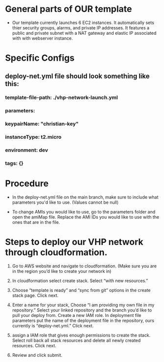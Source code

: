 # General parts of OUR template
- Our template currently launches 6 EC2 instances. It automatically sets thier security groups, alarms, and private IP addresses. It features a public and private subnet with a NAT gateway and elastic IP associated with with webserver instance. 

# Specific Configs
## deploy-net.yml file should look something like this:

### template-file-path: ./vhp-network-launch.yml
### parameters: 
###   keypairName: "christian-key"
###   instanceType: t2.micro
###   environment: dev
### tags: {}

# Procedure
- In the deploy-net.yml file on the main branch, make sure to include what parameters you'd like to use. (Values cannot be null)

- To change AMIs you would like to use, go to the parameters folder and open the amiMap file. Replace the AMI IDs you would like to use with the ones that are in the file.

# Steps to deploy our VHP network through cloudformation. 

1. Go to AWS website and navigate to cloudformation. (Make sure you are in the region you’d like to create your network in)

2. In cloudformation select create stack. Select “with new resources.”

3. Choose “template is ready” and “sync from git” options in the create stack page. Click next. 

4. Enter a name for your stack, Choose “I am providing my own file in my repository.” Select your linked repository and the branch you’d like to pull your deploy from. Create a new IAM role. In deployment file parameters put the name of the deployment file in the repository, ours currently is “deploy-net.yml.” Click next.

5. assign a IAM role that gives enough permissions to create the stack. Select roll back all stack resources and delete all newly created resources. Click next.

6. Review and click submit.
